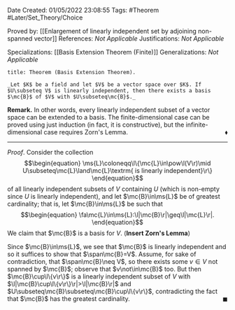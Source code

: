 <div class="topSpace"></div>

Date Created: 01/05/2022 23:08:55
Tags: #Theorem #Later/Set_Theory/Choice

Proved by: [[Enlargement of linearly independent set by adjoining non-spanned vector]]
References: _Not Applicable_
Justifications: _Not Applicable_

Specializations: [[Basis Extension Theorem (Finite)]]
Generalizations: _Not Applicable_

``` ad-Theorem
title: Theorem (Basis Extension Theorem).

_Let $K$ be a field and let $V$ be a vector space over $K$. If $U\subseteq V$ is linearly independent, then there exists a basis $\mc{B}$ of $V$ with $U\subseteq\mc{B}$._

```

**Remark.** In other words, every linearly independent subset of a vector space can be extended to a basis. The finite-dimensional case can be proved using just induction (in fact, it is constructive), but the infinite-dimensional case requires Zorn's Lemma.<span style="float:right;">$\blacklozenge$</span>

---

_Proof_. Consider the collection
$$\begin{equation}
    \ms{L}\coloneqq\l\{\mc{L}\in\pow\l(V\r)\mid U\subseteq\mc{L}\land\mc{L}\textrm{ is linearly independent}\r\}
\end{equation}$$
of all linearly independent subsets of $V$ containing $U$ (which is non-empty since $U$ is linearly independent), and let $\mc{B}\in\ms{L}$ be of greatest cardinality; that is, let $\mc{B}\in\ms{L}$ be such that
$$\begin{equation}
    \fa\mc{L}\in\ms{L}:\l|\mc{B}\r|\geq\l|\mc{L}\r|.
\end{equation}$$
We claim that $\mc{B}$ is a basis for $V$. (**Insert Zorn's Lemma**)

Since $\mc{B}\in\ms{L}$, we see that $\mc{B}$ is linearly independent and so it suffices to show that $\span\mc{B}=V$. Assume, for sake of contradiction, that $\span\mc{B}\neq V$, so there exists some $v\in V$ not spanned by $\mc{B}$; observe that $v\not\in\mc{B}$ too. But then $\mc{B}\cup\l\{v\r\}$ is a linearly independent subset of $V$ with $\l|\mc{B}\cup\l\{v\r\}\r|>\l|\mc{B}\r|$ and $U\subseteq\mc{B}\subseteq\mc{B}\cup\l\{v\r\}$, contradicting the fact that $\mc{B}$ has the greatest cardinality.<span style="float:right;">$\blacksquare$</span>
